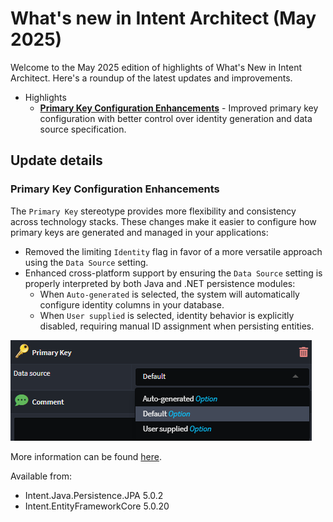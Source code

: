 # What's new in Intent Architect (May 2025)

Welcome to the May 2025 edition of highlights of What's New in Intent Architect. Here's a roundup of the latest updates and improvements.

- Highlights
  - **[Primary Key Configuration Enhancements](#primary-key-configuration-enhancements)** - Improved primary key configuration with better control over identity generation and data source specification.

## Update details

### Primary Key Configuration Enhancements

The `Primary Key` stereotype provides more flexibility and consistency across technology stacks. These changes make it easier to configure how primary keys are generated and managed in your applications:

- Removed the limiting `Identity` flag in favor of a more versatile approach using the `Data Source` setting.
- Enhanced cross-platform support by ensuring the `Data Source` setting is properly interpreted by both Java and .NET persistence modules:
  - When `Auto-generated` is selected, the system will automatically configure identity columns in your database.
  - When `User supplied` is selected, identity behavior is explicitly disabled, requiring manual ID assignment when persisting entities.

![Primary Key Data Source Configuration](images/primary-key.png)

More information can be found [here](https://docs.intentarchitect.com/articles/modules-common/intent-metadata-rdbms/intent-metadata-rdbms.html#create-a-primary-key-constraint).

Available from:

- Intent.Java.Persistence.JPA 5.0.2
- Intent.EntityFrameworkCore 5.0.20
